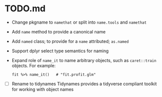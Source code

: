 # TODO.md

 - Change pkgname to `namethat` or split into `name.tools` and `namethat`
 - Add `name` method to provide a canonical name 
 - Add `named` class; to provide for a `name` attributed; `as.named`
 - Support dplyr select type semantics for naming 
 
 - Expand role of `name_it` to name arbitrary objects, such as `caret::train` 
   objects.  For example:

       fit %>% name_it()   # "fit.profit.glm"
 
 - [ ] Rename to tidynames 
   Tidynames provides a tidyverse compliant toolkit for working with object names
 
